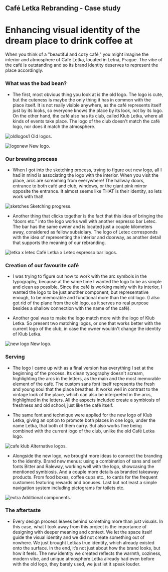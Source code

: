 ## Café Letka Rebranding - Case study
# Enhancing visual identity of the dream place to drink coffee at
When you think of a "beautiful and cozy café," you might imagine the interior and atmosphere of Café Letka, located in Letná, Prague. The vibe of the café is outstanding and so its brand identity deserves to represent the place accordingly.

### What was the bad bean?
- The first, most obvious thing you look at is the old logo. The logo is cute, but the cuteness is maybe the only thing it has in common with the place itself. It is not really visible anywhere, as the café represents itself just by its looks, so everyone knows the place by its look, not by its logo. On the other hand, the café also has its club, called Klub Letka, where all kinds of events take place. The logo of the club doesn't match the café logo, nor does it match the atmosphere.

![oldlogos1](https://github.com/user-attachments/assets/96933ba5-3654-4c05-b2eb-9263b59c3888 "Old logos")
Old logos.

![logonew](https://github.com/user-attachments/assets/4f9eed84-a285-42a8-bd9a-87ebc1232d86 "New logo")
New logo.




### Our brewing process
- When I got into the sketching process, trying to figure out new logo, all I had in mind is associating the logo with the interior. When you visit the place, arcs are screaming from everywhere! The hallway doors, entrance to both café and club, windows, or the giant pink mirror opposite the entrance. It almost seems like THAT is their identity, so lets work with that!

![sketches](https://github.com/user-attachments/assets/517b7104-34c2-46aa-81fa-31b7e088c7f1)
Sketching progress.

- Another thing that clicks together is the fact that this idea of bringing the “doors etc.” into the logo works well with another espresso bar Letec. The bar has the same owner and is located just a couple kilometers away, considered as fellow subsidiary. The logo of Letec corresponds with the idea of representing the interior and doorway, as another detail that supports the meaning of our rebranding.

![letka x letec](https://github.com/user-attachments/assets/04aecb3c-ac6d-424d-9e6f-0d856bc65de7)
Café Letka x Letec espresso bar logos.


### Creation of our favourite café
- I was trying to figure out how to work with the arc symbols in the typography, because at the same time I wanted the logo to be as simple and clean as possible. Since the café is working mainly with its interior, I wanted the logo to be just another component, but representative enough, to be memorable and functional more than the old logo. (I also got rid of the plane from the old logo, as it serves no real purpose besides a shallow connection with the name of the café).

- Another goal was to make the logo match more with the logo of Klub Letka. So present two matching logos, or one that works better with the current logo of the club, in case the owner wouldn't change the identity of Klub Letka.

![new logo](https://github.com/user-attachments/assets/1dc750f6-83e0-465c-968f-179b9d1f6396)
New logo.


### Serving
- The logo I came up with as a final version has everything I set at the beginning of the process. Its clean typography doesn't scream, highlighting the arcs in the letters, as the main and the most memorable element of the café. The custom sans font itself represents the fresh and young soul that the place breathes. It works well in contrast to the vintage look of the place, which can also be interpreted in the arcs, highlighted in the letters. All the aspects included create a symbiosis of freshness and old school, just like the café itself.

- The same font and technique were applied for the new logo of Klub Letka, giving an option to promote both places in one logo, under the name Letka, that both of them carry. But also works fine being combined with the current logo of the club, unlike the old Café Letka logo.

![cafe   klub](https://github.com/user-attachments/assets/3fa08554-95a9-4c56-a1fd-ca4399ee9d34)
Alternative logos.

- Alongside the new logo, we brought more ideas to connect the branding to the identity. Brand new menus: using a combination of sans and serif fonts Bitter and Raleway, working well with the logo, showcasing the mentioned symbiosis. And a couple more details as branded takeaway products. From food boxes, coffee cups etc., to cards for the frequent customers featuring rewards and bonuses. Last but not least a simple navigation system including pictograms for toilets etc.

![extra](https://github.com/user-attachments/assets/fbfba5c6-35ee-4349-80f1-97d8afeddeb8)
Additional components.

### The aftertaste
- Every design process leaves behind something more than just visuals. In this case, what I took away from this project is the importance of designing with deeper meaning and context. We let the space itself guide the visual identity and we did not create something out of nowhere. We just brought Letkas true identity, which already existed onto the surface. In the end, it’s not just about how the brand looks, but how it feels. The new identity we created reflects the warmth, coziness, modern vibe, and unique atmosphere Letka already had even before with the old logo, they barely used, we just let it speak louder.

